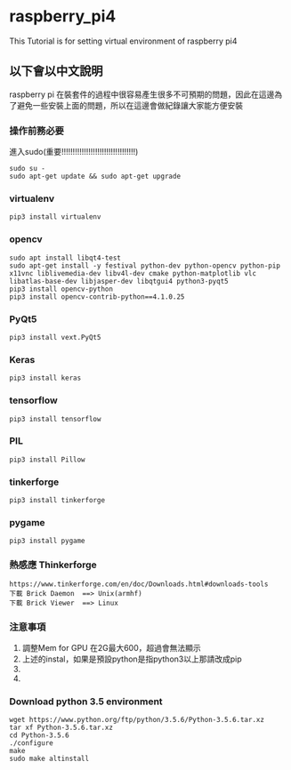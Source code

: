 # raspberry_pi4
This Tutorial is for setting virtual environment of raspberry pi4 

## 以下會以中文說明
raspberry pi 在裝套件的過程中很容易產生很多不可預期的問題，因此在這邊為了避免一些安裝上面的問題，所以在這邊會做紀錄讓大家能方便安裝
### 操作前務必要
進入sudo(重要!!!!!!!!!!!!!!!!!!!!!!!!!!!!!!!!!) 

    sudo su -  
    sudo apt-get update && sudo apt-get upgrade
    
### virtualenv
    pip3 install virtualenv
### opencv 
    sudo apt install libqt4-test
    sudo apt-get install -y festival python-dev python-opencv python-pip x11vnc liblivemedia-dev libv4l-dev cmake python-matplotlib vlc libatlas-base-dev libjasper-dev libqtgui4 python3-pyqt5
    pip3 install opencv-python
    pip3 install opencv-contrib-python==4.1.0.25
### PyQt5
    pip3 install vext.PyQt5
### Keras
    pip3 install keras
### tensorflow
    pip3 install tensorflow
### PIL
    pip3 install Pillow
### tinkerforge
    pip3 install tinkerforge
### pygame
    pip3 install pygame
### 熱感應 Thinkerforge
    https://www.tinkerforge.com/en/doc/Downloads.html#downloads-tools
    下載 Brick Daemon  ==> Unix(armhf)
    下載 Brick Viewer  ==> Linux
    
### 注意事項
   1. 調整Mem for GPU 在2G最大600，超過會無法顯示
   2. 上述的instal，如果是預設python是指python3以上那請改成pip
   3.
   4.
   
    
    
### Download python 3.5 environment
    wget https://www.python.org/ftp/python/3.5.6/Python-3.5.6.tar.xz
    tar xf Python-3.5.6.tar.xz
    cd Python-3.5.6
    ./configure
    make
    sudo make altinstall
